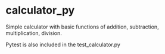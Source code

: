 # calculator_py

<p>
Simple calculator with basic functions of addition, subtraction, multiplication, division.
</p>
<p>
Pytest is also included in the test_calculator.py
</p>
